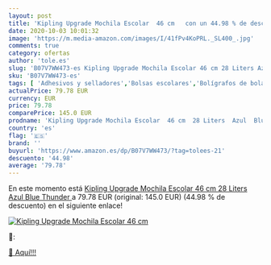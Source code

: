 ```yaml
---
layout: post
title: 'Kipling Upgrade Mochila Escolar  46 cm   con un 44.98 % de descuento'
date: 2020-10-03 10:01:32
image: 'https://m.media-amazon.com/images/I/41fPv4KoPRL._SL400_.jpg'
comments: true
category: ofertas
author: 'tole.es'
slug: 'B07V7WW473-es Kipling Upgrade Mochila Escolar 46 cm 28 Liters Azul Blue...'
sku: 'B07V7WW473-es'
tags: [ 'Adhesivos y selladores','Bolsas escolares','Bolígrafos de bola','Bolígrafos y recambios','Bolígrafos, lápices y útiles de escritura','Bricolaje y herramientas','Compuestos de modelado para escultura','Costura y manualidades','Equipaje','Escultura','Ferretería','Hogar y cocina','Mochilas, estuches y sets escolares','Oficina y papelería','Pegamentos instantáneos', ]
actualPrice: 79.78 EUR
currency: EUR
price: 79.78
comparePrice: 145.0 EUR
prodname: 'Kipling Upgrade Mochila Escolar  46 cm  28 Liters  Azul  Blue Thunder '
country: 'es'
flag: '🇪🇸'
brand: ''
buyurl: 'https://www.amazon.es/dp/B07V7WW473/?tag=tolees-21'
descuento: '44.98'
average: '79.78'
---
```


En este momento está [Kipling Upgrade Mochila Escolar  46 cm  28 Liters  Azul  Blue Thunder ](https://www.amazon.es/dp/B07V7WW473/?tag=tolees-21) a 79.78 EUR (original: 145.0 EUR) (44.98 %  de descuento) en el siguiente enlace!

[![Kipling Upgrade Mochila Escolar  46 cm  ](https://m.media-amazon.com/images/I/41fPv4KoPRL._SL400_.jpg)](https://www.amazon.es/dp/B07V7WW473/?tag=tolees-21)

🔎:


[🛒 Aquí!!!](https://www.amazon.es/dp/B07V7WW473/?tag=tolees-21)
